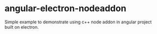 # angular-electron-nodeaddon
Simple example to demonstrate using c++ node addon in angular project built on electron.
